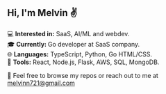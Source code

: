 ## Hi, I'm Melvin :v:

:computer: <b>Interested in:</b> SaaS, AI/ML and webdev.  
:mortar_board: <b>Currently: </b> Go developer at SaaS company.  
:globe_with_meridians: <b>Languages:</b> TypeScript, Python, Go HTML/CSS.  
:wrench: <b>Tools:</b> React, Node.js, Flask, AWS, SQL, MongoDB.    

:iphone: Feel free to browse my repos or reach out to me at melvinn721@gmail.com

